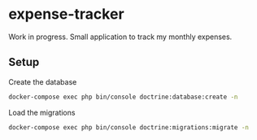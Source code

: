 # expense-tracker

Work in progress. Small application to track my monthly expenses.

## Setup

Create the database
```bash
docker-compose exec php bin/console doctrine:database:create -n
```

Load the migrations
```bash
docker-compose exec php bin/console doctrine:migrations:migrate -n
```